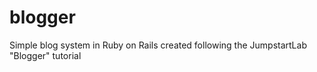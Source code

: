 blogger
=======

Simple blog system in Ruby on Rails created following the JumpstartLab "Blogger" tutorial
